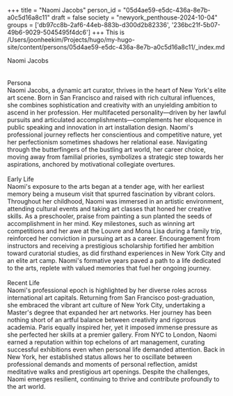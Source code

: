 +++
title = "Naomi Jacobs"
person_id = "05d4ae59-e5dc-436a-8e7b-a0c5d16a8c11"
draft = false
society = "newyork_penthouse-2024-10-04"
groups = ['db97cc8b-2af6-44eb-883b-d300d2b82336', '236bc21f-5b07-49b6-9029-5045495f4dc6']
+++
This is /Users/joonheekim/Projects/hugo/my-hugo-site/content/persons/05d4ae59-e5dc-436a-8e7b-a0c5d16a8c11/_index.md

<div class="h1_right">Naomi Jacobs</div><br>
<br>
<div class="h2">Persona</div><div class="plain">Naomi Jacobs, a dynamic art curator, thrives in the heart of New York's elite art scene. Born in San Francisco and raised with rich cultural influences, she combines sophistication and creativity with an unyielding ambition to ascend in her profession. Her multifaceted personality—driven by her lawful pursuits and articulated accomplishments—complements her eloquence in public speaking and innovation in art installation design. Naomi's professional journey reflects her conscientious and competitive nature, yet her perfectionism sometimes shadows her relational ease. Navigating through the butterfingers of the bustling art world, her career choice, moving away from familial priories, symbolizes a strategic step towards her aspirations, anchored by motivational collegiate overtures.</div><br>
<div class="h2">Early Life</div><div class="plain">Naomi's exposure to the arts began at a tender age, with her earliest memory being a museum visit that spurred fascination by vibrant colors. Throughout her childhood, Naomi was immersed in an artistic environment, attending cultural events and taking art classes that honed her creative skills. As a preschooler, praise from painting a sun planted the seeds of accomplishment in her mind. Key milestones, such as winning art competitions and her awe at the Louvre and Mona Lisa during a family trip, reinforced her conviction in pursuing art as a career. Encouragement from instructors and receiving a prestigious scholarship fortified her ambition toward curatorial studies, as did firsthand experiences in New York City and an elite art camp. Naomi's formative years paved a path to a life dedicated to the arts, replete with valued memories that fuel her ongoing journey.</div><br>
<div class="h2">Recent Life</div><div class="plain">Naomi's professional epoch is highlighted by her diverse roles across international art capitals. Returning from San Francisco post-graduation, she embraced the vibrant art culture of New York City, undertaking a Master's degree that expanded her art networks. Her journey has been nothing short of an artful balance between creativity and rigorous academia. Paris equally inspired her, yet it imposed immense pressure as she perfected her skills at a premier gallery. From NYC to London, Naomi earned a reputation within top echelons of art management, curating successful exhibitions even when personal life demanded attention. Back in New York, her established status allows her to oscillate between professional demands and moments of personal reflection, amidst meditative walks and prestigious art openings. Despite the challenges, Naomi emerges resilient, continuing to thrive and contribute profoundly to the art world.</div><br>
